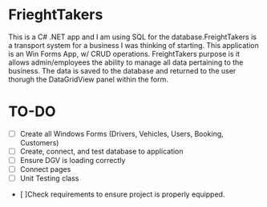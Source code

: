 # FrieghtTakers


This is a C# .NET app and I am using SQL for the database.FreightTakers is a transport system for a business I was thinking of starting. This application is an Win Forms App, w/ CRUD operations. FreightTakers purpose is it allows admin/employees the ability to manage all data pertaining to the business. The data is saved to the database and returned to the user thorugh the DataGridView panel within the form. 

# TO-DO
- [ ] Create all Windows Forms (Drivers, Vehicles, Users, Booking, Customers)
- [ ] Create, connect, and test database to application
- [ ] Ensure DGV is loading correctly
- [ ] Connect pages
- [ ] Unit Testing class
- [ ]Check requirements to ensure project is properly equipped.
